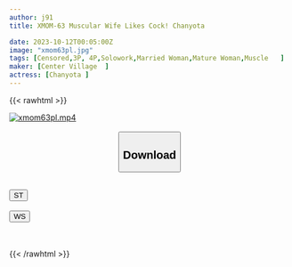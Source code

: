 ```yaml
---
author: j91
title: XMOM-63 Muscular Wife Likes Cock! Chanyota

date: 2023-10-12T00:05:00Z
image: "xmom63pl.jpg"
tags: [Censored,3P, 4P,Solowork,Married Woman,Mature Woman,Muscle	]
maker: [Center Village  ]
actress: [Chanyota ]
---
```



{{< rawhtml >}}

<div class="video" data-videoid="g1vVgMKXeMIqKK0">
    <a href="javascript:;">
        <img src="https://my.j91.asia/posts/xmom63pl/xmom63pl.jpg" width="WIDTH" height="HEIGHT" alt="xmom63pl.mp4" loading="lazy">
    </a>
</div>

<script type="text/javascript" src="https://j91.asia/asset/on-demand-st.js"></script>

<br>
  <link rel="stylesheet" href="https://j91.asia/asset/bs5.css">
  
  <center>
  <button class="btn btn-primary" type="button" data-bs-toggle="collapse" data-bs-target=".multi-collapse" aria-expanded="false" aria-controls="multiCollapseExample1 multiCollapseExample2"><h2>Download</h2></button></center>
</p>
<div class="row">
  <div class="col">
    <div class="collapse multi-collapse" id="multiCollapseExample1">
      <div class="card card-body">
	      	      <br>
<div class="buttons">  
<a href="https://streamtape.to/v/g1vVgMKXeMIqKK0"><button class="btn-hover color-3"><i class="fa fa-download"></i> ST</button></a></div>
    </div>
  </div>
</div>
  <div class="col">
    <div class="collapse multi-collapse" id="multiCollapseExample2">
      <div class="card card-body">
	      <br>
<div class="buttons">
    <a href="https://wolfstream.tv/lnf228mix1vk"><button class="btn-hover color-9"><i class="fa fa-download"></i> WS</button></a></div>
<br><br>
      </div>
    </div>
  </div>
</div>

{{< /rawhtml >}}
